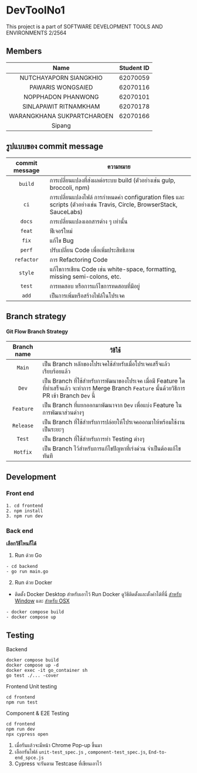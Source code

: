 # DevToolNo1
This project is a part of SOFTWARE DEVELOPMENT TOOLS AND ENVIRONMENTS 2/2564

## Members

|Name|Student ID|
|:--:|-----------|
|NUTCHAYAPORN SIANGKHIO|62070059|
|PAWARIS WONGSAIED|62070116|
|NOPPHADON PHANWONG|62070101|
|SINLAPAWIT RITNAMKHAM|62070178|
|WARANGKHANA SUKPARTCHAROEN|62070166|
|Sipang||

## รูปแบบของ commit message
|commit message|ความหมาย|
|:------------:|--------|
|``build``     |การเปลี่ยนแปลงที่ส่งผลต่อระบบ build (ตัวอย่างเช่น gulp, broccoli, npm)|
|``ci``        |การเปลี่ยนแปลงไฟล์ การกำหนดค่า configuration files และ scripts  (ตัวอย่างเช่น Travis, Circle, BrowserStack, SauceLabs)|
|``docs``      |การเปลี่ยนแปลงเอกสารต่าง ๆ เท่านั้น|
|``feat``      |ฟีเจอร์ใหม่|
|``fix``       |แก้ไข Bug|
|``perf``      |ปรับเปลี่ยน Code เพื่อเพิ่มประสิทธิภาพ|
|``refactor``  |การ Refactoring Code|
|``style``     |แก้ไขการเขียน Code เช่น white-space, formatting, missing semi-colons, etc.|
|``test``      |การทดสอบ หรือการแก้ไขการทดสอบที่มีอยู่|
|``add``       |เป็นการเพิ่มหรือสร้างไฟล์ในโปรเจค

## Branch strategy
#### Git Flow Branch Strategy
|Branch name |   วิธีใช้        |
|:----------:|-------------|
|``Main``        |เป็น Branch หลักของโปรเจคใช้สำหรับเมื่อโปรเจคเสร็จแล้วเรียบร้อยแล้ว|
|``Dev``        |เป็น Branch ที่ใช้สำหรับการพัฒนาของโปรเจค เมื่อมี Feature  ใดที่ทำเสร็จแล้ว จะทำการ Merge Branch ``Feature`` นั้นด้วยวิธีการ PR เข้า Branch ``Dev`` นี้|
|``Feature``        |เป็น Branch ที่แยกออกมาพัฒนาจาก ``Dev`` เพื่อแบ่ง Feature ในการพัฒนาส่วนต่างๆ |
|``Release``        |เป็น Branch ที่ใช้สำหรับการปล่อยให้โปรเจคออกมาให้พร้อมใช้งานเป็นระยะๆ|
| ``Test``          | เป็น Branch ที่ใช้สำหรับการทำ Testing ต่างๆ
|``Hotfix``        |เป็น Branch ไว้สำหรับการแก้ไขปัญหาที่เร่งด่วน จำเป็นต้องแก้ไขทันที|

## Development

### Front end
```
1. cd frontend
2. npm install
3. npm run dev
```

### Back end
**เลือกวิธีไหนก็ได้**
1. Run ด้วย Go
```
- cd backend
- go run main.go
```

2. Run ด้วย Docker <Br/>
- ติดตั้ง Docker Desktop สำหรับเอาไว้ Run Docker ดูวิธีติดตั้งและตั้งค่าได้ที่นี่ [สำหรับ Window](https://blog.codedsir.com/how-to-install-docker-desktop-on-windows/) และ [สำหรับ OSX](https://medium.com/@thep_p/%E0%B8%95%E0%B8%B4%E0%B8%94%E0%B8%95%E0%B8%B1%E0%B9%89%E0%B8%87-docker-%E0%B8%89%E0%B8%9A%E0%B8%B1%E0%B8%9A%E0%B9%82%E0%B8%AB%E0%B8%A5%E0%B8%94%E0%B8%9B%E0%B8%B1%E0%B9%8A%E0%B8%9B%E0%B9%80%E0%B8%9B%E0%B8%B4%E0%B8%94%E0%B8%9B%E0%B8%B8%E0%B9%8A%E0%B8%9B-8bace185d36b) <Br/>

```
- docker compose build
- docker compose up
```

## Testing
Backend
```
docker compose build
docker compose up -d
docker exec -it go_container sh
go test ./... -cover
```
Frontend
Unit testing
```
cd frontend
npm run test
```

Component & E2E Testing
```
cd frontend
npm run dev
npx cypress open
```
1. เมื่อรันแล้วจะมีหน้า Chrome Pop-up ขึ้นมา
2. เลือกรันไฟล์ ``unit-test_spec.js`` , ``component-test_spec.js``, ``End-to-end_spce.js``
3. Cypress จะรันตาม Testcase ที่เขียนเอาไว้
